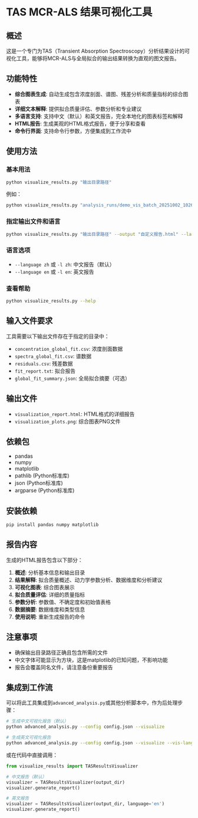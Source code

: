 # TAS MCR-ALS 结果可视化工具

## 概述

这是一个专门为TAS（Transient Absorption Spectroscopy）分析结果设计的可视化工具，能够将MCR-ALS与全局拟合的输出结果转换为直观的图文报告。

## 功能特性

- **综合图表生成**: 自动生成包含浓度剖面、谱图、残差分析和质量指标的综合图表
- **详细文本解释**: 提供拟合质量评估、参数分析和专业建议
- **多语言支持**: 支持中文（默认）和英文报告，完全本地化的图表标签和解释
- **HTML报告**: 生成美观的HTML格式报告，便于分享和查看
- **命令行界面**: 支持命令行参数，方便集成到工作流中

## 使用方法

### 基本用法

```bash
python visualize_results.py "输出目录路径"
```

例如：
```bash
python visualize_results.py "analysis_runs/demo_vis_batch_20251002_102611/global_fit/components_4/run_02_seed_4009801342/sequential_a_to_b_to_c_to_d/attempt_02"
```

### 指定输出文件和语言

```bash
python visualize_results.py "输出目录路径" --output "自定义报告.html" --language zh
```

### 语言选项

- `--language zh` 或 `-l zh`: 中文报告（默认）
- `--language en` 或 `-l en`: 英文报告

### 查看帮助

```bash
python visualize_results.py --help
```

## 输入文件要求

工具需要以下输出文件存在于指定的目录中：

- `concentration_global_fit.csv`: 浓度剖面数据
- `spectra_global_fit.csv`: 谱数据
- `residuals.csv`: 残差数据
- `fit_report.txt`: 拟合报告
- `global_fit_summary.json`: 全局拟合摘要（可选）

## 输出文件

- `visualization_report.html`: HTML格式的详细报告
- `visualization_plots.png`: 综合图表PNG文件

## 依赖包

- pandas
- numpy
- matplotlib
- pathlib (Python标准库)
- json (Python标准库)
- argparse (Python标准库)

## 安装依赖

```bash
pip install pandas numpy matplotlib
```

## 报告内容

生成的HTML报告包含以下部分：

1. **概述**: 分析基本信息和输出目录
2. **结果解释**: 拟合质量概述、动力学参数分析、数据维度和分析建议
3. **可视化图表**: 综合图表展示
4. **拟合质量评估**: 详细的质量指标
5. **参数分析**: 参数值、不确定度和初始值表格
6. **数据摘要**: 数据维度和类型信息
7. **使用说明**: 重新生成报告的命令

## 注意事项

- 确保输出目录路径正确且包含所需的文件
- 中文字体可能显示为方块，这是matplotlib的已知问题，不影响功能
- 报告会覆盖同名文件，请注意备份重要报告

## 集成到工作流

可以将此工具集成到`advanced_analysis.py`或其他分析脚本中，作为后处理步骤：

```bash
# 生成中文可视化报告（默认）
python advanced_analysis.py --config config.json --visualize

# 生成英文可视化报告
python advanced_analysis.py --config config.json --visualize --vis-language en
```

或在代码中直接调用：

```python
from visualize_results import TASResultsVisualizer

# 中文报告（默认）
visualizer = TASResultsVisualizer(output_dir)
visualizer.generate_report()

# 英文报告
visualizer = TASResultsVisualizer(output_dir, language='en')
visualizer.generate_report()
```